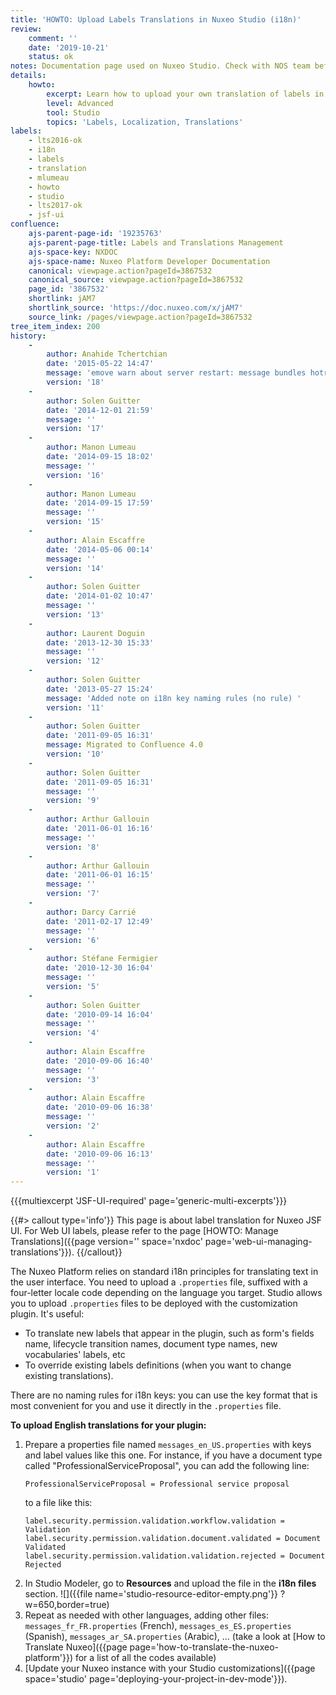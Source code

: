```yaml
---
title: 'HOWTO: Upload Labels Translations in Nuxeo Studio (i18n)'
review:
    comment: ''
    date: '2019-10-21'
    status: ok
notes: Documentation page used on Nuxeo Studio. Check with NOS team before deleting or moving.
details:
    howto:
        excerpt: Learn how to upload your own translation of labels in Nuxeo Studio Modeler.
        level: Advanced
        tool: Studio
        topics: 'Labels, Localization, Translations'
labels:
    - lts2016-ok
    - i18n
    - labels
    - translation
    - mlumeau
    - howto
    - studio
    - lts2017-ok
    - jsf-ui
confluence:
    ajs-parent-page-id: '19235763'
    ajs-parent-page-title: Labels and Translations Management
    ajs-space-key: NXDOC
    ajs-space-name: Nuxeo Platform Developer Documentation
    canonical: viewpage.action?pageId=3867532
    canonical_source: viewpage.action?pageId=3867532
    page_id: '3867532'
    shortlink: jAM7
    shortlink_source: 'https://doc.nuxeo.com/x/jAM7'
    source_link: /pages/viewpage.action?pageId=3867532
tree_item_index: 200
history:
    -
        author: Anahide Tchertchian
        date: '2015-05-22 14:47'
        message: 'emove warn about server restart: message bundles hotreload does work correctl'
        version: '18'
    -
        author: Solen Guitter
        date: '2014-12-01 21:59'
        message: ''
        version: '17'
    -
        author: Manon Lumeau
        date: '2014-09-15 18:02'
        message: ''
        version: '16'
    -
        author: Manon Lumeau
        date: '2014-09-15 17:59'
        message: ''
        version: '15'
    -
        author: Alain Escaffre
        date: '2014-05-06 00:14'
        message: ''
        version: '14'
    -
        author: Solen Guitter
        date: '2014-01-02 10:47'
        message: ''
        version: '13'
    -
        author: Laurent Doguin
        date: '2013-12-30 15:33'
        message: ''
        version: '12'
    -
        author: Solen Guitter
        date: '2013-05-27 15:24'
        message: 'Added note on i18n key naming rules (no rule) '
        version: '11'
    -
        author: Solen Guitter
        date: '2011-09-05 16:31'
        message: Migrated to Confluence 4.0
        version: '10'
    -
        author: Solen Guitter
        date: '2011-09-05 16:31'
        message: ''
        version: '9'
    -
        author: Arthur Gallouin
        date: '2011-06-01 16:16'
        message: ''
        version: '8'
    -
        author: Arthur Gallouin
        date: '2011-06-01 16:15'
        message: ''
        version: '7'
    -
        author: Darcy Carrié
        date: '2011-02-17 12:49'
        message: ''
        version: '6'
    -
        author: Stéfane Fermigier
        date: '2010-12-30 16:04'
        message: ''
        version: '5'
    -
        author: Solen Guitter
        date: '2010-09-14 16:04'
        message: ''
        version: '4'
    -
        author: Alain Escaffre
        date: '2010-09-06 16:40'
        message: ''
        version: '3'
    -
        author: Alain Escaffre
        date: '2010-09-06 16:38'
        message: ''
        version: '2'
    -
        author: Alain Escaffre
        date: '2010-09-06 16:13'
        message: ''
        version: '1'
---
```


{{{multiexcerpt 'JSF-UI-required' page='generic-multi-excerpts'}}}

{{#> callout type='info'}}
This page is about label translation for Nuxeo JSF UI. For Web UI labels, please refer to the page [HOWTO: Manage Translations]({{page version='' space='nxdoc' page='web-ui-managing-translations'}}).
{{/callout}}

The Nuxeo Platform relies on standard i18n principles for translating text in the user interface. You need to upload a `.properties` file, suffixed with a four-letter locale code depending on the language you target. Studio allows you to upload `.properties` files to be deployed with the customization plugin. It's useful:

*   To translate new labels that appear in the plugin, such as form's fields name, lifecycle transition names, document type names, new vocabularies' labels, etc
*   To override existing labels definitions (when you want to change existing translations).

There are no naming rules for i18n keys: you can use the key format that is most convenient for you and use it directly in the `.properties` file.

**To upload English translations for your plugin:**

1.  Prepare a properties file named `messages_en_US.properties` with keys and label values like this one. For instance, if you have a document type called "ProfessionalServiceProposal", you can add the following line:
    ```properties
    ProfessionalServiceProposal = Professional service proposal
    ```
    to a file like this:
    ```properties
    label.security.permission.validation.workflow.validation = Validation
    label.security.permission.validation.document.validated = Document Validated
    label.security.permission.validation.validation.rejected = Document Rejected
    ```
2.  In Studio Modeler, go to **Resources** and upload the file in the **i18n files** section.
    ![]({{file name='studio-resource-editor-empty.png'}} ?w=650,border=true)
3.  Repeat as needed with other languages, adding other files: `messages_fr_FR.properties` (French), `messages_es_ES.properties` (Spanish), `messages_ar_SA.properties` (Arabic), ... (take a look at [How to Translate Nuxeo]({{page page='how-to-translate-the-nuxeo-platform'}}) for a list of all the codes available)
4.  [Update your Nuxeo instance with your Studio customizations]({{page space='studio' page='deploying-your-project-in-dev-mode'}}).
